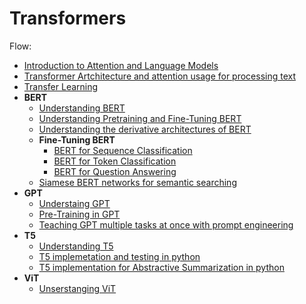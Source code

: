 # Transformers

Flow:

- [Introduction to Attention and Language Models](introduction.md)
- [Transformer Artchitecture and attention usage for processing text](how_transformers_use_attention.md)
- [Transfer Learning](transfer_learning.md)
- **BERT**
    - [Understanding BERT](bert.md)
    - [Understanding Pretraining and Fine-Tuning BERT](bert_pretrain_finetune.md)
    - [Understanding the derivative architectures of BERT](derivatives_of_BERT.md)
    - **Fine-Tuning BERT**
        - [BERT for Sequence Classification](bert_for_sequence_classification.md)
        - [BERT for Token Classification](bert_for_token_classification.md)
        - [BERT for Question Answering](bert_for_question_answer.md)
    - [Siamese BERT networks for semantic searching](Siamese_BERT_networks_for_semantic_searching.md)
- **GPT**
    - [Understaing GPT](gpt.md)
    - [Pre-Training in GPT](pretraining_gpt.md)
    - [Teaching GPT multiple tasks at once with prompt engineering](codes/gpt/teaching_gpt_multiple_tasks_with_prompt_engg.ipynb)
- **T5**
    - [Understanding T5](t5.md)
    - [T5 implemetation and testing in python](codes/t5/base_t5.ipynb)
    - [T5 implementation for Abstractive Summarization in python](codes/t5/t5_for_abstractive_summarization.ipynb)
- **ViT**
    - [Unserstanging ViT](vit.md)